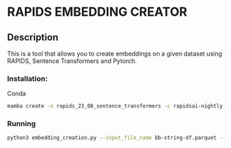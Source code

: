 # RAPIDS EMBEDDING CREATOR

## Description
This is a tool that allows you to create embeddings on a given dataset using RAPIDS, Sentence Transformers and Pytorch. 


### Installation:

Conda
```bash
mamba create -n rapids_23_08_sentence_transformers -c rapidsai-nightly c pytorch-nightly  -c conda-forge -c nvidia sentence-transformers rapids=23.08 python=3.9 cudatoolkit=11.8 pytorch torchvision torchaudio pytorch-cuda=11.8 
```

### Running

```bash
python3 embedding_creation.py --input_file_name bb-string-df.parquet --output_file_name "/raid/vjawa/bb-string-embeddings-df.parquet" --rmm_pool_size "12GB" --CUDA_VISIBLE_DEVICES='0,1,2,3'
```